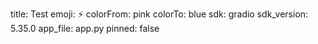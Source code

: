 title: Test
emoji: ⚡
colorFrom: pink
colorTo: blue
sdk: gradio
sdk_version: 5.35.0
app_file: app.py
pinned: false